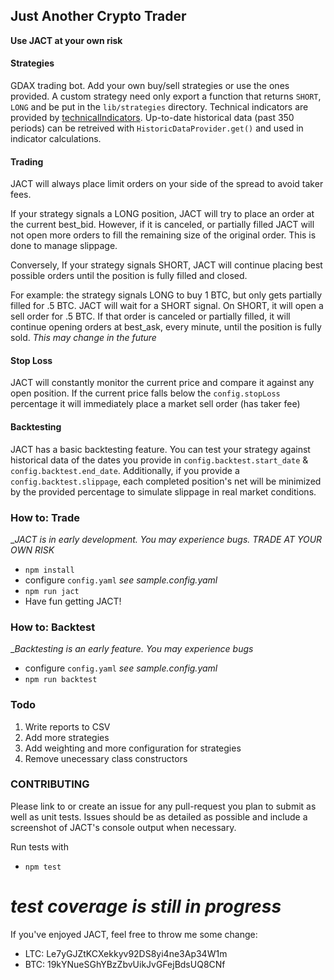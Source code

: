 ## Just Another Crypto Trader
__Use JACT at your own risk__

#### Strategies
GDAX trading bot. Add your own buy/sell strategies or use the ones provided. A custom strategy need only export a function that returns `SHORT`, `LONG` and be put in the `lib/strategies` directory. Technical indicators are provided by [technicalIndicators](https://github.com/anandanand84/technicalindicators). Up-to-date historical data (past 350 periods) can be retreived with `HistoricDataProvider.get()` and used in indicator calculations.

#### Trading
JACT will always place limit orders on your side of the spread to avoid taker fees.

If your strategy signals a LONG position, JACT will try to place an order at the current best_bid. However, if it is canceled, or partially filled JACT will not open more orders to fill the remaining size of the original order. This is done to manage slippage.

Conversely, If your strategy signals SHORT, JACT will continue placing best possible orders until the position is fully filled and closed.

For example: the strategy signals LONG to buy 1 BTC, but only gets partially filled for .5 BTC. JACT will wait for a SHORT signal. On SHORT, it will open a sell order for .5 BTC. If that order is canceled or partially filled, it will continue opening orders at best_ask, every minute, until the position is fully sold. _*This may change in the future*_

#### Stop Loss
JACT will constantly monitor the current price and compare it against any open position. If the current price falls below the `config.stopLoss` percentage it will immediately place a market sell order (has taker fee)

#### Backtesting
JACT has a basic backtesting feature. You can test your strategy against historical data of the dates you provide in `config.backtest.start_date` & `config.backtest.end_date`. Additionally, if you provide a `config.backtest.slippage`, each completed position's net will be minimized by the provided percentage to simulate slippage in real market conditions.

### How to: Trade
_*JACT is in early development. You may experience bugs. TRADE AT YOUR OWN RISK*
- `npm install`
- configure `config.yaml` _*see sample.config.yaml*_
- `npm run jact`
- Have fun getting JACT!

### How to: Backtest
_*Backtesting is an early feature. You may experience bugs*

- configure `config.yaml` _*see sample.config.yaml*_
- `npm run backtest`

### Todo
1. Write reports to CSV
2. Add more strategies
3. Add weighting and more configuration for strategies
4. Remove unecessary class constructors

### CONTRIBUTING
Please link to or create an issue for any pull-request you plan to submit as well as unit tests. Issues should be as detailed as possible and include a screenshot of JACT's console output when necessary.

Run tests with
- `npm test`

_*test coverage is still in progress*_
===============

If you've enjoyed JACT, feel free to throw me some change:
- LTC: Le7yGJZtKCXekkyv92DS8yi4ne3Ap34W1m
- BTC: 19kYNueSGhYBzZbvUikJvGFejBdsUQ8CNf
